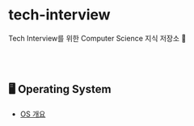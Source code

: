 # tech-interview
Tech Interview를 위한 Computer Science 지식 저장소 🌱


</br>
</br>

## 🖥 Operating System
  + [OS 개요](https://github.com/kimyuuum/tech-interview/blob/master/Operating%20System/OS%20%EA%B0%9C%EC%9A%94.md)
  
</br>
</br>
